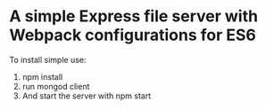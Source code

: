 # A simple Express file server with Webpack configurations for ES6
To install simple use:
1. npm install
2. run mongod client
3. And start the server with npm start